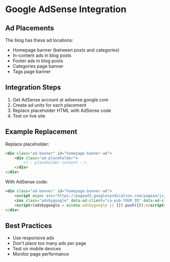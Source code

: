 # Google AdSense Integration

## Ad Placements

The blog has these ad locations:
- Homepage banner (between posts and categories)
- In-content ads in blog posts
- Footer ads in blog posts
- Categories page banner
- Tags page banner

## Integration Steps

1. Get AdSense account at adsense.google.com
2. Create ad units for each placement
3. Replace placeholder HTML with AdSense code
4. Test on live site

## Example Replacement

Replace placeholder:
```html
<div class="ad-banner" id="homepage-banner-ad">
    <div class="ad-placeholder">
        <!-- placeholder content -->
    </div>
</div>
```

With AdSense code:
```html
<div class="ad-banner" id="homepage-banner-ad">
    <script async src="https://pagead2.googlesyndication.com/pagead/js/adsbygoogle.js?client=ca-pub-YOUR_ID"></script>
    <ins class="adsbygoogle" data-ad-client="ca-pub-YOUR_ID" data-ad-slot="YOUR_SLOT"></ins>
    <script>(adsbygoogle = window.adsbygoogle || []).push({});</script>
</div>
```

## Best Practices

- Use responsive ads
- Don't place too many ads per page
- Test on mobile devices
- Monitor page performance 